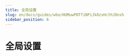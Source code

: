 ```yaml
---
title: 全局设置
slug: en/docs/guides/wbo/HUMuwPDTfiNPiJkOzvHcthJOnsh
sidebar_position: 6
---
```



# 全局设置

